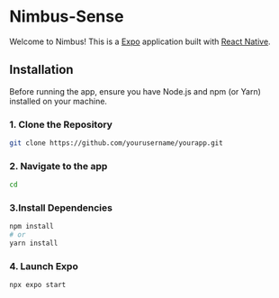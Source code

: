 # Nimbus-Sense

Welcome to Nimbus! This is a [Expo](https://expo.io/) application built with [React Native](https://reactnative.dev/).

## Installation

Before running the app, ensure you have Node.js and npm (or Yarn) installed on your machine.

### 1. Clone the Repository

```bash
git clone https://github.com/yourusername/yourapp.git
```
### 2. Navigate to the app
```bash
cd 
```

### 3.Install Dependencies
```bash
npm install
# or
yarn install
```

### 4. Launch Expo

```bash
npx expo start
```
